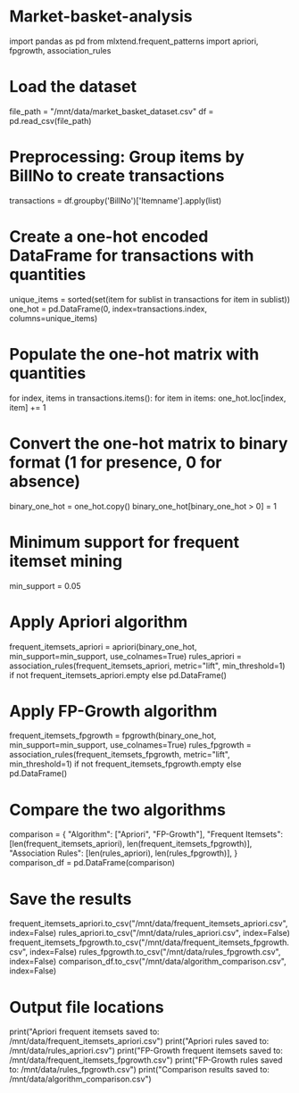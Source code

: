 # Market-basket-analysis
import pandas as pd
from mlxtend.frequent_patterns import apriori, fpgrowth, association_rules

# Load the dataset
file_path = "/mnt/data/market_basket_dataset.csv"
df = pd.read_csv(file_path)

# Preprocessing: Group items by BillNo to create transactions
transactions = df.groupby('BillNo')['Itemname'].apply(list)

# Create a one-hot encoded DataFrame for transactions with quantities
unique_items = sorted(set(item for sublist in transactions for item in sublist))
one_hot = pd.DataFrame(0, index=transactions.index, columns=unique_items)

# Populate the one-hot matrix with quantities
for index, items in transactions.items():
    for item in items:
        one_hot.loc[index, item] += 1

# Convert the one-hot matrix to binary format (1 for presence, 0 for absence)
binary_one_hot = one_hot.copy()
binary_one_hot[binary_one_hot > 0] = 1

# Minimum support for frequent itemset mining
min_support = 0.05

# Apply Apriori algorithm
frequent_itemsets_apriori = apriori(binary_one_hot, min_support=min_support, use_colnames=True)
rules_apriori = association_rules(frequent_itemsets_apriori, metric="lift", min_threshold=1) if not frequent_itemsets_apriori.empty else pd.DataFrame()

# Apply FP-Growth algorithm
frequent_itemsets_fpgrowth = fpgrowth(binary_one_hot, min_support=min_support, use_colnames=True)
rules_fpgrowth = association_rules(frequent_itemsets_fpgrowth, metric="lift", min_threshold=1) if not frequent_itemsets_fpgrowth.empty else pd.DataFrame()

# Compare the two algorithms
comparison = {
    "Algorithm": ["Apriori", "FP-Growth"],
    "Frequent Itemsets": [len(frequent_itemsets_apriori), len(frequent_itemsets_fpgrowth)],
    "Association Rules": [len(rules_apriori), len(rules_fpgrowth)],
}
comparison_df = pd.DataFrame(comparison)

# Save the results
frequent_itemsets_apriori.to_csv("/mnt/data/frequent_itemsets_apriori.csv", index=False)
rules_apriori.to_csv("/mnt/data/rules_apriori.csv", index=False)
frequent_itemsets_fpgrowth.to_csv("/mnt/data/frequent_itemsets_fpgrowth.csv", index=False)
rules_fpgrowth.to_csv("/mnt/data/rules_fpgrowth.csv", index=False)
comparison_df.to_csv("/mnt/data/algorithm_comparison.csv", index=False)

# Output file locations
print("Apriori frequent itemsets saved to: /mnt/data/frequent_itemsets_apriori.csv")
print("Apriori rules saved to: /mnt/data/rules_apriori.csv")
print("FP-Growth frequent itemsets saved to: /mnt/data/frequent_itemsets_fpgrowth.csv")
print("FP-Growth rules saved to: /mnt/data/rules_fpgrowth.csv")
print("Comparison results saved to: /mnt/data/algorithm_comparison.csv")
